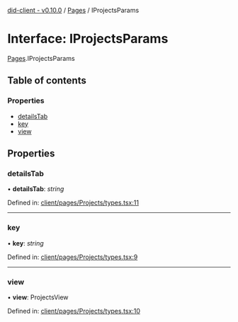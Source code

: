 [did-client - v0.10.0](../README.md) / [Pages](../modules/pages.md) / IProjectsParams

# Interface: IProjectsParams

[Pages](../modules/pages.md).IProjectsParams

## Table of contents

### Properties

- [detailsTab](pages.iprojectsparams.md#detailstab)
- [key](pages.iprojectsparams.md#key)
- [view](pages.iprojectsparams.md#view)

## Properties

### detailsTab

• **detailsTab**: *string*

Defined in: [client/pages/Projects/types.tsx:11](https://github.com/Puzzlepart/did/blob/dev/client/pages/Projects/types.tsx#L11)

___

### key

• **key**: *string*

Defined in: [client/pages/Projects/types.tsx:9](https://github.com/Puzzlepart/did/blob/dev/client/pages/Projects/types.tsx#L9)

___

### view

• **view**: ProjectsView

Defined in: [client/pages/Projects/types.tsx:10](https://github.com/Puzzlepart/did/blob/dev/client/pages/Projects/types.tsx#L10)
